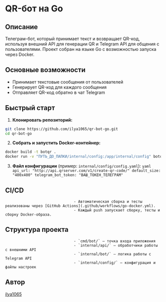 # QR-бот на Go

## Описание
  
  Телеграм-бот, который принимает текст и возвращает QR-код, используя внешний API для генерации QR и Telegram API для общения с пользователями. Проект собран на языке Go с возможностью запуска через Docker.

## Основные возможности

- Принимает текстовые сообщения от пользователей
- Генерирует QR-код для каждого сообщения
- Отправляет QR-код обратно в чат Telegram

## Быстрый старт
  
  1. **Клонировать репозиторий:**
  ```bash
  git clone https://github.com/ilya1065/qr-bot-go.git
  cd qr-bot-go
  ```
  
  2. **Собрать и запустить Docker-контейнер:**
  ```bash
  docker build -t botqr .
  docker run -v "ПУТЬ_ДО_ПАПКИ/internal/config:/app/internal/config" botqr
  ```

3. **Файл конфигурации** (пример: `internal/config/config.yaml`):
                                     ```yaml
                                     api_url: "http://api.qrserver.com/v1/create-qr-code/"
                                     default_size: "400x400"
                                     telegram_bot_token: "ВАШ_ТОКЕН_ТЕЛЕГРАМ"
                                     ```
  
  ## CI/CD

                                   - Автоматическая сборка и тесты реализованы через [GitHub Actions](.github/workflows/go-docker.yml).
                                   - Каждый push запускает сборку, тесты и сборку Docker-образа.
  
  ## Структура проекта

                                   - `cmd/bot/` — точка входа приложения
                                   - `internal/api/` — обработчики работы с внешними API
                                   - `internal/bot/` — логика работы с Telegram API
                                   - `internal/config/` — конфигурация и файлы настроек

## Автор
  
  [ilya1065](https://github.com/ilya1065)
